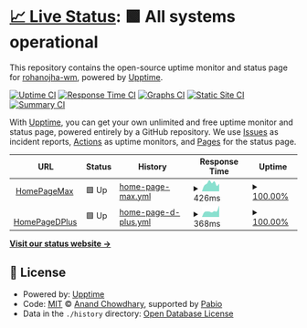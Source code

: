 # [📈 Live Status](https://demo.upptime.js.org): <!--live status--> **🟩 All systems operational**

This repository contains the open-source uptime monitor and status page for [rohanojha-wm](https://demo.upptime.js.org), powered by [Upptime](https://github.com/upptime/upptime).

[![Uptime CI](https://github.com/rohanojha-wm/upptimehbomax/workflows/Uptime%20CI/badge.svg)](https://github.com/rohanojha-wm/upptimehbomax/actions?query=workflow%3A%22Uptime+CI%22)
[![Response Time CI](https://github.com/rohanojha-wm/upptimehbomax/workflows/Response%20Time%20CI/badge.svg)](https://github.com/rohanojha-wm/upptimehbomax/actions?query=workflow%3A%22Response+Time+CI%22)
[![Graphs CI](https://github.com/rohanojha-wm/upptimehbomax/workflows/Graphs%20CI/badge.svg)](https://github.com/rohanojha-wm/upptimehbomax/actions?query=workflow%3A%22Graphs+CI%22)
[![Static Site CI](https://github.com/rohanojha-wm/upptimehbomax/workflows/Static%20Site%20CI/badge.svg)](https://github.com/rohanojha-wm/upptimehbomax/actions?query=workflow%3A%22Static+Site+CI%22)
[![Summary CI](https://github.com/rohanojha-wm/upptimehbomax/workflows/Summary%20CI/badge.svg)](https://github.com/rohanojha-wm/upptimehbomax/actions?query=workflow%3A%22Summary+CI%22)

With [Upptime](https://upptime.js.org), you can get your own unlimited and free uptime monitor and status page, powered entirely by a GitHub repository. We use [Issues](https://github.com/rohanojha-wm/upptimehbomax/issues) as incident reports, [Actions](https://github.com/rohanojha-wm/upptimehbomax/actions) as uptime monitors, and [Pages](https://demo.upptime.js.org) for the status page.

<!--start: status pages-->
<!-- This summary is generated by Upptime (https://github.com/upptime/upptime) -->
<!-- Do not edit this manually, your changes will be overwritten -->
<!-- prettier-ignore -->
| URL | Status | History | Response Time | Uptime |
| --- | ------ | ------- | ------------- | ------ |
| <img alt="" src="https://icons.duckduckgo.com/ip3/www.hbomax.com.ico" height="13"> [HomePageMax](https://www.hbomax.com) | 🟩 Up | [home-page-max.yml](https://github.com/rohanojha-wm/upptimehbomax/commits/HEAD/history/home-page-max.yml) | <details><summary><img alt="Response time graph" src="./graphs/home-page-max/response-time-week.png" height="20"> 426ms</summary><br><a href="https://demo.upptime.js.org/history/home-page-max"><img alt="Response time 350" src="https://img.shields.io/endpoint?url=https%3A%2F%2Fraw.githubusercontent.com%2Frohanojha-wm%2Fupptimehbomax%2FHEAD%2Fapi%2Fhome-page-max%2Fresponse-time.json"></a><br><a href="https://demo.upptime.js.org/history/home-page-max"><img alt="24-hour response time 395" src="https://img.shields.io/endpoint?url=https%3A%2F%2Fraw.githubusercontent.com%2Frohanojha-wm%2Fupptimehbomax%2FHEAD%2Fapi%2Fhome-page-max%2Fresponse-time-day.json"></a><br><a href="https://demo.upptime.js.org/history/home-page-max"><img alt="7-day response time 426" src="https://img.shields.io/endpoint?url=https%3A%2F%2Fraw.githubusercontent.com%2Frohanojha-wm%2Fupptimehbomax%2FHEAD%2Fapi%2Fhome-page-max%2Fresponse-time-week.json"></a><br><a href="https://demo.upptime.js.org/history/home-page-max"><img alt="30-day response time 351" src="https://img.shields.io/endpoint?url=https%3A%2F%2Fraw.githubusercontent.com%2Frohanojha-wm%2Fupptimehbomax%2FHEAD%2Fapi%2Fhome-page-max%2Fresponse-time-month.json"></a><br><a href="https://demo.upptime.js.org/history/home-page-max"><img alt="1-year response time 350" src="https://img.shields.io/endpoint?url=https%3A%2F%2Fraw.githubusercontent.com%2Frohanojha-wm%2Fupptimehbomax%2FHEAD%2Fapi%2Fhome-page-max%2Fresponse-time-year.json"></a></details> | <details><summary><a href="https://demo.upptime.js.org/history/home-page-max">100.00%</a></summary><a href="https://demo.upptime.js.org/history/home-page-max"><img alt="All-time uptime 100.00%" src="https://img.shields.io/endpoint?url=https%3A%2F%2Fraw.githubusercontent.com%2Frohanojha-wm%2Fupptimehbomax%2FHEAD%2Fapi%2Fhome-page-max%2Fuptime.json"></a><br><a href="https://demo.upptime.js.org/history/home-page-max"><img alt="24-hour uptime 100.00%" src="https://img.shields.io/endpoint?url=https%3A%2F%2Fraw.githubusercontent.com%2Frohanojha-wm%2Fupptimehbomax%2FHEAD%2Fapi%2Fhome-page-max%2Fuptime-day.json"></a><br><a href="https://demo.upptime.js.org/history/home-page-max"><img alt="7-day uptime 100.00%" src="https://img.shields.io/endpoint?url=https%3A%2F%2Fraw.githubusercontent.com%2Frohanojha-wm%2Fupptimehbomax%2FHEAD%2Fapi%2Fhome-page-max%2Fuptime-week.json"></a><br><a href="https://demo.upptime.js.org/history/home-page-max"><img alt="30-day uptime 100.00%" src="https://img.shields.io/endpoint?url=https%3A%2F%2Fraw.githubusercontent.com%2Frohanojha-wm%2Fupptimehbomax%2FHEAD%2Fapi%2Fhome-page-max%2Fuptime-month.json"></a><br><a href="https://demo.upptime.js.org/history/home-page-max"><img alt="1-year uptime 100.00%" src="https://img.shields.io/endpoint?url=https%3A%2F%2Fraw.githubusercontent.com%2Frohanojha-wm%2Fupptimehbomax%2FHEAD%2Fapi%2Fhome-page-max%2Fuptime-year.json"></a></details>
| <img alt="" src="https://icons.duckduckgo.com/ip3/www.discoveryplus.com.ico" height="13"> [HomePageDPlus](https://www.discoveryplus.com) | 🟩 Up | [home-page-d-plus.yml](https://github.com/rohanojha-wm/upptimehbomax/commits/HEAD/history/home-page-d-plus.yml) | <details><summary><img alt="Response time graph" src="./graphs/home-page-d-plus/response-time-week.png" height="20"> 368ms</summary><br><a href="https://demo.upptime.js.org/history/home-page-d-plus"><img alt="Response time 296" src="https://img.shields.io/endpoint?url=https%3A%2F%2Fraw.githubusercontent.com%2Frohanojha-wm%2Fupptimehbomax%2FHEAD%2Fapi%2Fhome-page-d-plus%2Fresponse-time.json"></a><br><a href="https://demo.upptime.js.org/history/home-page-d-plus"><img alt="24-hour response time 307" src="https://img.shields.io/endpoint?url=https%3A%2F%2Fraw.githubusercontent.com%2Frohanojha-wm%2Fupptimehbomax%2FHEAD%2Fapi%2Fhome-page-d-plus%2Fresponse-time-day.json"></a><br><a href="https://demo.upptime.js.org/history/home-page-d-plus"><img alt="7-day response time 368" src="https://img.shields.io/endpoint?url=https%3A%2F%2Fraw.githubusercontent.com%2Frohanojha-wm%2Fupptimehbomax%2FHEAD%2Fapi%2Fhome-page-d-plus%2Fresponse-time-week.json"></a><br><a href="https://demo.upptime.js.org/history/home-page-d-plus"><img alt="30-day response time 296" src="https://img.shields.io/endpoint?url=https%3A%2F%2Fraw.githubusercontent.com%2Frohanojha-wm%2Fupptimehbomax%2FHEAD%2Fapi%2Fhome-page-d-plus%2Fresponse-time-month.json"></a><br><a href="https://demo.upptime.js.org/history/home-page-d-plus"><img alt="1-year response time 296" src="https://img.shields.io/endpoint?url=https%3A%2F%2Fraw.githubusercontent.com%2Frohanojha-wm%2Fupptimehbomax%2FHEAD%2Fapi%2Fhome-page-d-plus%2Fresponse-time-year.json"></a></details> | <details><summary><a href="https://demo.upptime.js.org/history/home-page-d-plus">100.00%</a></summary><a href="https://demo.upptime.js.org/history/home-page-d-plus"><img alt="All-time uptime 100.00%" src="https://img.shields.io/endpoint?url=https%3A%2F%2Fraw.githubusercontent.com%2Frohanojha-wm%2Fupptimehbomax%2FHEAD%2Fapi%2Fhome-page-d-plus%2Fuptime.json"></a><br><a href="https://demo.upptime.js.org/history/home-page-d-plus"><img alt="24-hour uptime 100.00%" src="https://img.shields.io/endpoint?url=https%3A%2F%2Fraw.githubusercontent.com%2Frohanojha-wm%2Fupptimehbomax%2FHEAD%2Fapi%2Fhome-page-d-plus%2Fuptime-day.json"></a><br><a href="https://demo.upptime.js.org/history/home-page-d-plus"><img alt="7-day uptime 100.00%" src="https://img.shields.io/endpoint?url=https%3A%2F%2Fraw.githubusercontent.com%2Frohanojha-wm%2Fupptimehbomax%2FHEAD%2Fapi%2Fhome-page-d-plus%2Fuptime-week.json"></a><br><a href="https://demo.upptime.js.org/history/home-page-d-plus"><img alt="30-day uptime 100.00%" src="https://img.shields.io/endpoint?url=https%3A%2F%2Fraw.githubusercontent.com%2Frohanojha-wm%2Fupptimehbomax%2FHEAD%2Fapi%2Fhome-page-d-plus%2Fuptime-month.json"></a><br><a href="https://demo.upptime.js.org/history/home-page-d-plus"><img alt="1-year uptime 100.00%" src="https://img.shields.io/endpoint?url=https%3A%2F%2Fraw.githubusercontent.com%2Frohanojha-wm%2Fupptimehbomax%2FHEAD%2Fapi%2Fhome-page-d-plus%2Fuptime-year.json"></a></details>

<!--end: status pages-->

[**Visit our status website →**](https://demo.upptime.js.org)

## 📄 License

- Powered by: [Upptime](https://github.com/upptime/upptime)
- Code: [MIT](./LICENSE) © [Anand Chowdhary](https://anandchowdhary.com), supported by [Pabio](https://pabio.com)
- Data in the `./history` directory: [Open Database License](https://opendatacommons.org/licenses/odbl/1-0/)
